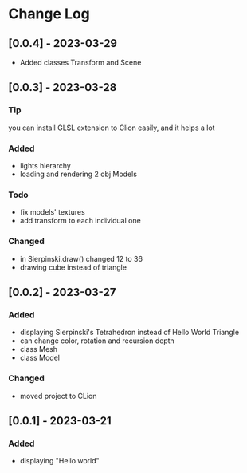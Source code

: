# Change Log

## [0.0.4] - 2023-03-29
- Added classes Transform and Scene

## [0.0.3] - 2023-03-28
### Tip
you can install GLSL extension to Clion easily, and it helps a lot

### Added
- lights hierarchy
- loading and rendering 2 obj Models

### Todo
- fix models' textures
- add transform to each individual one

### Changed
- in Sierpinski.draw() changed 12 to 36
- drawing cube instead of triangle

## [0.0.2] - 2023-03-27

### Added
- displaying Sierpinski's Tetrahedron instead of Hello World Triangle
- can change color, rotation and recursion depth
- class Mesh
- class Model
### Changed
- moved project to CLion

## [0.0.1] - 2023-03-21

### Added
- displaying "Hello world"

